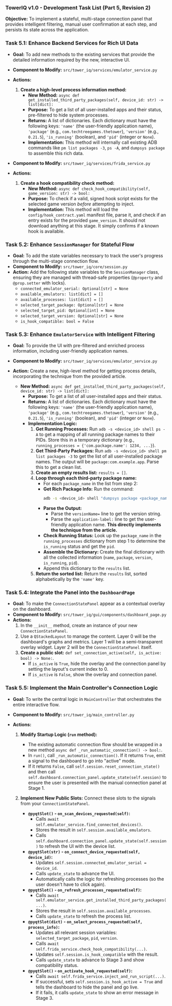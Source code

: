 ### **TowerIQ v1.0 - Development Task List (Part 5, Revision 2)**

**Objective:** To implement a stateful, multi-stage connection panel that provides intelligent filtering, manual user confirmation at each step, and persists its state across the application.

### **Task 5.1: Enhance Backend Services for Rich UI Data**

*   **Goal:** To add new methods to the existing services that provide the detailed information required by the new, interactive UI.
*   **Component to Modify:** `src/tower_iq/services/emulator_service.py`
*   **Actions:**
    1.  **Create a high-level process information method:**
        *   **New Method:** `async def get_installed_third_party_packages(self, device_id: str) -> list[dict]:`
        *   **Purpose:** To get a list of all user-installed apps and their status, pre-filtered to hide system processes.
        *   **Returns:** A list of dictionaries. Each dictionary must have the following keys: `'name'` (the user-friendly application name), `'package'` (e.g., `com.techtreegames.thetower`), `'version'` (e.g., `0.21.5`), `'is_running'` (boolean), and `'pid'` (integer or `None`).
        *   **Implementation:** This method will internally call existing ADB commands like `pm list packages -3`, `ps -A`, and `dumpsys package` to assemble this rich data.

*   **Component to Modify:** `src/tower_iq/services/frida_service.py`
*   **Actions:**
    1.  **Create a hook compatibility check method:**
        *   **New Method:** `async def check_hook_compatibility(self, game_version: str) -> bool:`
        *   **Purpose:** To check if a valid, signed hook script exists for the selected game version *before* attempting to inject.
        *   **Implementation:** This method will load the `config/hook_contract.yaml` manifest file, parse it, and check if an entry exists for the provided `game_version`. It should not download anything at this stage. It simply confirms if a known hook is available.

### **Task 5.2: Enhance `SessionManager` for Stateful Flow**

*   **Goal:** To add the state variables necessary to track the user's progress through the multi-stage connection flow.
*   **Component to Modify:** `src/tower_iq/core/session.py`
*   **Action:** Add the following state variables to the `SessionManager` class, ensuring they are managed with thread-safe properties (`@property` and `@prop.setter` with locks).
    *   `connected_emulator_serial: Optional[str] = None`
    *   `available_emulators: list[dict] = []`
    *   `available_processes: list[dict] = []`
    *   `selected_target_package: Optional[str] = None`
    *   `selected_target_pid: Optional[int] = None`
    *   `selected_target_version: Optional[str] = None`
    *   `is_hook_compatible: bool = False`

### **Task 5.3: Enhance `EmulatorService` with Intelligent Filtering**

*   **Goal:** To provide the UI with pre-filtered and enriched process information, including user-friendly application names.
*   **Component to Modify:** `src/tower_iq/services/emulator_service.py`
*   **Action:** Create a new, high-level method for getting process details, incorporating the technique from the provided article.

    *   **New Method:** `async def get_installed_third_party_packages(self, device_id: str) -> list[dict]:`
        *   **Purpose:** To get a list of all user-installed apps and their status.
        *   **Returns:** A list of dictionaries. Each dictionary must have the following keys: `'name'` (the user-friendly application name), `'package'` (e.g., `com.techtreegames.thetower`), `'version'` (e.g., `0.21.5`), `'is_running'` (boolean), and `'pid'` (integer or `None`).
        *   **Implementation Logic:**
            1.  **Get Running Processes:** Run `adb -s <device_id> shell ps -A` to get a mapping of all running package names to their PIDs. Store this in a temporary dictionary (e.g., `running_processes = {'com.package.name': 1234, ...}`).
            2.  **Get Third-Party Packages:** Run `adb -s <device_id> shell pm list packages -3` to get the list of all user-installed package names. The output will be `package:com.example.app`. Parse this to get a clean list.
            3.  **Create an empty results list:** `results = []`.
            4.  **Loop through each third-party package name:**
                *   For each `package_name` in the list from step 2:
                *   **Get Rich Package Info:** Run the command:
                    ```bash
                    adb -s <device_id> shell "dumpsys package <package_name> | grep -E 'versionName|application-label:'"
                    ```
                *   **Parse the Output:**
                    *   Parse the `versionName=` line to get the version string.
                    *   Parse the `application-label:` line to get the user-friendly application name. **This directly implements the technique from the article.**
                *   **Check Running Status:** Look up the `package_name` in the `running_processes` dictionary from step 1 to determine the `is_running` status and get the `pid`.
                *   **Assemble the Dictionary:** Create the final dictionary with all the collected information (`name`, `package`, `version`, `is_running`, `pid`).
                *   Append this dictionary to the `results` list.
            5.  **Return the sorted list:** Return the `results` list, sorted alphabetically by the `'name'` key.

### **Task 5.4: Integrate the Panel into the `DashboardPage`**

*   **Goal:** To make the `ConnectionStatePanel` appear as a contextual overlay on the dashboard.
*   **Component to Modify:** `src/tower_iq/gui/components/dashboard_page.py`
*   **Actions:**
    1.  In the `__init__` method, create an instance of your new `ConnectionStatePanel`.
    2.  Use a `QStackedLayout` to manage the content. Layer 0 will be the dashboard's graphs and metrics. Layer 1 will be a semi-transparent overlay widget. Layer 2 will be the `ConnectionStatePanel` itself.
    3.  **Create a public slot:** `def set_connection_active(self, is_active: bool) -> None:`.
        *   If `is_active` is `True`, hide the overlay and the connection panel by setting the layout's current index to 0.
        *   If `is_active` is `False`, show the overlay and connection panel.

### **Task 5.5: Implement the Main Controller's Connection Logic**

*   **Goal:** To write the central logic in `MainController` that orchestrates the entire interactive flow.
*   **Component to Modify:** `src/tower_iq/main_controller.py`
*   **Actions:**

    1.  **Modify Startup Logic (`run` method):**
        *   The existing automatic connection flow should be wrapped in a new method `async def _run_automatic_connection() -> bool:`.
        *   In `run()`, call `_run_automatic_connection()`. If it returns `True`, emit a signal to the dashboard to go into "active" mode.
        *   If it returns `False`, call `self.session.reset_connection_state()` and then call `self.dashboard.connection_panel.update_state(self.session)` to ensure the user is presented with the manual connection panel at Stage 1.

    2.  **Implement New Public Slots:** Connect these slots to the signals from your `ConnectionStatePanel`.
        *   **`@pyqtSlot()` - `on_scan_devices_requested(self)`:**
            *   Calls `await self.emulator_service.find_connected_devices()`.
            *   Stores the result in `self.session.available_emulators`.
            *   Calls `self.dashboard.connection_panel.update_state(self.session)` to refresh the UI with the device list.
        *   **`@pyqtSlot(str)` - `on_connect_device_requested(self, device_id)`:**
            *   Updates `self.session.connected_emulator_serial = device_id`.
            *   Calls `update_state` to advance the UI.
            *   Automatically calls the logic for refreshing processes (so the user doesn't have to click again).
        *   **`@pyqtSlot()` - `on_refresh_processes_requested(self)`:**
            *   Calls `await self.emulator_service.get_installed_third_party_packages(...)`.
            *   Stores the result in `self.session.available_processes`.
            *   Calls `update_state` to refresh the process list.
        *   **`@pyqtSlot(dict)` - `on_select_process_requested(self, process_info)`:**
            *   Updates all relevant session variables: `selected_target_package`, `pid`, `version`.
            *   Calls `await self.frida_service.check_hook_compatibility(...)`.
            *   Updates `self.session.is_hook_compatible` with the result.
            *   Calls `update_state` to advance to Stage 3 and show compatibility status.
        *   **`@pyqtSlot()` - `on_activate_hook_requested(self)`:**
            *   Calls `await self.frida_service.inject_and_run_script(...)`.
            *   If successful, sets `self.session.is_hook_active = True` and tells the dashboard to hide the panel and go live.
            *   If it fails, it calls `update_state` to show an error message in Stage 3.
